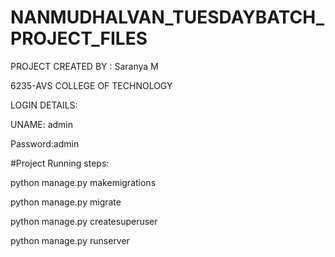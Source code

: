 # NANMUDHALVAN_TUESDAYBATCH_PROJECT_FILES

PROJECT CREATED BY : Saranya M

6235-AVS COLLEGE OF TECHNOLOGY

LOGIN DETAILS:


UNAME: admin


Password:admin




#Project Running steps:

python manage.py makemigrations

python manage.py migrate

python manage.py createsuperuser

python manage.py runserver
